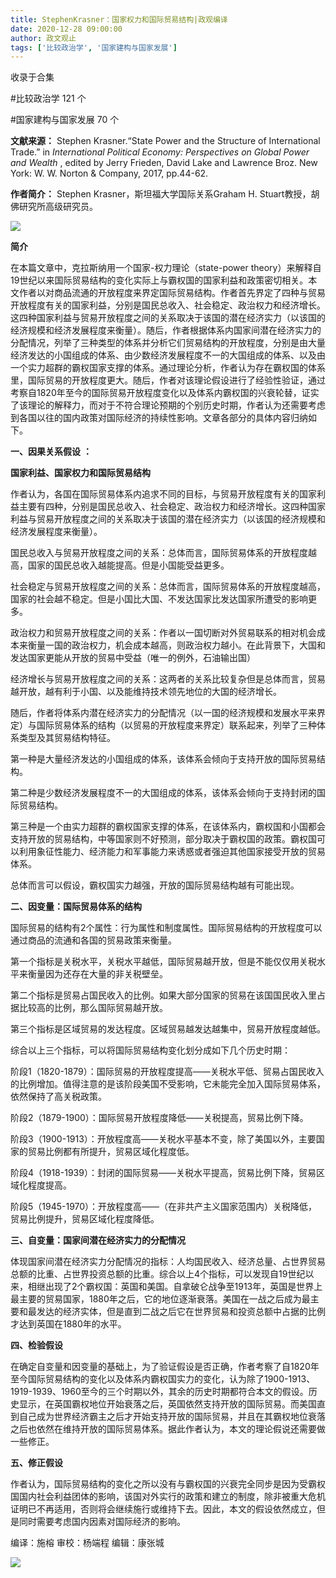 ```yaml
---
title: StephenKrasner：国家权力和国际贸易结构|政观编译
date: 2020-12-28 09:00:00
author: 政文观止
tags: ['比较政治学', '国家建构与国家发展']
---
```



收录于合集

#比较政治学 121 个

#国家建构与国家发展 70 个

**文献来源：** Stephen Krasner.“State Power and the Structure of International
Trade.” in _International Political Economy: Perspectives on Global Power and
Wealth_ , edited by Jerry Frieden, David Lake and Lawrence Broz. New York: W.
W. Norton & Company, 2017, pp.44-62.

  

 **作者简介：** Stephen Krasner，斯坦福大学国际关系Graham H. Stuart教授，胡佛研究所高级研究员。

![](/images/184/2.png)

  

  

 **简介**

在本篇文章中，克拉斯纳用一个国家-权力理论（state-power
theory）来解释自19世纪以来国际贸易结构的变化实际上与霸权国的国家利益和政策密切相关。本文作者以对商品流通的开放程度来界定国际贸易结构。作者首先界定了四种与贸易开放程度有关的国家利益，分别是国民总收入、社会稳定、政治权力和经济增长。这四种国家利益与贸易开放程度之间的关系取决于该国的潜在经济实力（以该国的经济规模和经济发展程度来衡量）。随后，作者根据体系内国家间潜在经济实力的分配情况，列举了三种类型的体系并分析它们贸易结构的开放程度，分别是由大量经济发达的小国组成的体系、由少数经济发展程度不一的大国组成的体系、以及由一个实力超群的霸权国家支撑的体系。通过理论分析，作者认为存在霸权国的体系里，国际贸易的开放程度更大。随后，作者对该理论假设进行了经验性验证，通过考察自1820年至今的国际贸易开放程度变化以及体系内霸权国的兴衰轮替，证实了该理论的解释力，而对于不符合理论预期的个别历史时期，作者认为还需要考虑到各国以往的国内政策对国际经济的持续性影响。文章各部分的具体内容归纳如下。

  

 **一、因果关系假设** **：**

 **国家利益、国家权力和国际贸易结构**

作者认为，各国在国际贸易体系内追求不同的目标，与贸易开放程度有关的国家利益主要有四种，分别是国民总收入、社会稳定、政治权力和经济增长。这四种国家利益与贸易开放程度之间的关系取决于该国的潜在经济实力（以该国的经济规模和经济发展程度来衡量）。

  

国民总收入与贸易开放程度之间的关系：总体而言，国际贸易体系的开放程度越高，国家的国民总收入越能提高。但是小国能受益更多。

  

社会稳定与贸易开放程度之间的关系：总体而言，国际贸易体系的开放程度越高，国家的社会越不稳定。但是小国比大国、不发达国家比发达国家所遭受的影响更多。

  

政治权力和贸易开放程度之间的关系：作者以一国切断对外贸易联系的相对机会成本来衡量一国的政治权力，机会成本越高，则政治权力越小。在此背景下，大国和发达国家更能从开放的贸易中受益（唯一的例外，石油输出国）

  

经济增长与贸易开放程度之间的关系：这两者的关系比较复杂但是总体而言，贸易越开放，越有利于小国、以及能维持技术领先地位的大国的经济增长。

  

随后，作者将体系内潜在经济实力的分配情况（以一国的经济规模和发展水平来界定）与国际贸易体系的结构（以贸易的开放程度来界定）联系起来，列举了三种体系类型及其贸易结构特征。

  

第一种是大量经济发达的小国组成的体系，该体系会倾向于支持开放的国际贸易结构。

  

第二种是少数经济发展程度不一的大国组成的体系，该体系会倾向于支持封闭的国际贸易结构。

  

第三种是一个由实力超群的霸权国家支撑的体系，在该体系内，霸权国和小国都会支持开放的贸易结构，中等国家则不好预测，部分取决于霸权国的政策。霸权国可以利用象征性能力、经济能力和军事能力来诱惑或者强迫其他国家接受开放的贸易体系。

  

总体而言可以假设，霸权国实力越强，开放的国际贸易结构越有可能出现。

  

 **二、因变量：国际贸易体系的结构**

国际贸易的结构有2个属性：行为属性和制度属性。国际贸易结构的开放程度可以通过商品的流通和各国的贸易政策来衡量。

  

第一个指标是关税水平，关税水平越低，国际贸易越开放，但是不能仅仅用关税水平来衡量因为还存在大量的非关税壁垒。

  

第二个指标是贸易占国民收入的比例。如果大部分国家的贸易在该国国民收入里占据比较高的比例，那么国际贸易越开放。

  

第三个指标是区域贸易的发达程度。区域贸易越发达越集中，贸易开放程度越低。

  

综合以上三个指标，可以将国际贸易结构变化划分成如下几个历史时期：

  

阶段1（1820-1879）：国际贸易的开放程度提高——关税水平低、贸易占国民收入的比例增加。值得注意的是该阶段美国不受影响，它未能完全加入国际贸易体系，依然保持了高关税政策。

  

阶段2（1879-1900）：国际贸易开放程度降低——关税提高，贸易比例下降。

  

阶段3（1900-1913）：开放程度高——关税水平基本不变，除了美国以外，主要国家的贸易比例都有所提升，贸易区域化程度低。

  

阶段4（1918-1939）：封闭的国际贸易——关税水平提高，贸易比例下降，贸易区域化程度提高。

  

阶段5（1945-1970）：开放程度高——（在非共产主义国家范围内）关税降低，贸易比例提升，贸易区域化程度降低。

  

 **三、自变量：国家间潜在经济实力的分配情况**

体现国家间潜在经济实力分配情况的指标：人均国民收入、经济总量、占世界贸易总额的比重、占世界投资总额的比重。综合以上4个指标，可以发现自19世纪以来，相继出现了2个霸权国：英国和美国。自拿破仑战争至1913年，英国是世界上最主要的贸易国家，1880年之后，它的地位逐渐衰落。美国在一战之后成为最主要和最发达的经济实体，但是直到二战之后它在世界贸易和投资总额中占据的比例才达到英国在1880年的水平。

  

 **四、检验假设**

在确定自变量和因变量的基础上，为了验证假设是否正确，作者考察了自1820年至今国际贸易结构的变化以及体系内霸权国实力的变化，认为除了1900-1913、1919-1939、1960至今的三个时期以外，其余的历史时期都符合本文的假设。历史显示，在英国霸权地位开始衰落之后，英国依然支持开放的国际贸易。而美国直到自己成为世界经济霸主之后才开始支持开放的国际贸易，并且在其霸权地位衰落之后也依然在维持开放的国际贸易体系。据此作者认为，本文的理论假说还需要做一些修正。

  

 **五、修正假设**

作者认为，国际贸易结构的变化之所以没有与霸权国的兴衰完全同步是因为受霸权国国内社会利益团体的影响，该国对外实行的政策和建立的制度，除非被重大危机证明已不再适用，否则将会继续施行或维持下去。因此，本文的假设依然成立，但是同时需要考虑国内因素对国际经济的影响。

  

编译：施榕 审校：杨端程 编辑：康张城

  

![](/images/184/3.jpeg)

  


